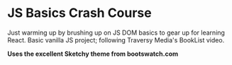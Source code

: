 # JS Basics Crash Course

Just warming up by brushing up on JS DOM basics to gear up for learning React. Basic vanilla JS project; following Traversy Media's BookList video.

**Uses the excellent Sketchy theme from bootswatch.com**
